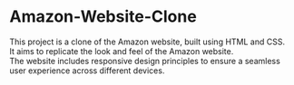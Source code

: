 # Amazon-Website-Clone

This project is a clone of the Amazon website, built using HTML and CSS. <br> It aims to replicate the look and feel of the Amazon website. <br> The website includes responsive design principles to ensure a seamless user experience across different devices.
